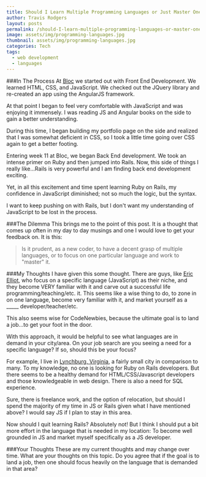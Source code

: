```yaml
---
title: Should I Learn Multiple Programming Languages or Just Master One
author: Travis Rodgers
layout: posts
permalink: /should-I-learn-multiple-programming-languages-or-master-one
image: assets/img/programming-languages.jpg
thumbnail: assets/img/programming-languages.jpg
categories: Tech
tags: 
  - web development
  - languages
---
```

###In The Process 
At [Bloc](http://bloc.io) we started out with Front End Development. We learned HTML, CSS, and JavaScript. We checked out the JQuery library and re-created an app using the AngularJS framework. 

At that point I began to feel very comfortable with JavaScript and was enjoying it immensely. I was reading JS and Angular books on the side to gain a better understanding.

During this time, I began building my portfolio page on the side and realized that I was somewhat deficient in CSS, so I took a little time going over CSS again to get a better footing. 

Entering week 11 at Bloc, we began Back End development. We took an intense primer on Ruby and then jumped into Rails. Now, this side of things I really like...Rails is very powerful and I am finding back end development exciting. 

Yet, in all this excitement and time spent learning Ruby on Rails, my confidence in JavaScript diminished; not so much the logic, but the syntax. 

I want to keep pushing on with Rails, but I don't want my understanding of JavaScript to be lost in the process. 

###The Dilemma
This brings me to the point of this post. It is a thought that comes up often in my day to day musings and one I would love to get your feedback on. It is this:

 >Is it prudent, as a new coder, to have a decent grasp of multiple languages, or to focus on one particular language and work to "master" it. 

###My Thoughts
I have given this some thought. There are guys, like [Eric Elliot](https://ericelliottjs.com/), who focus on a specific language (JavaScript) as their niche, and they become VERY familiar with it and carve out a successful life programming/teaching/etc. it. This seems like a wise thing to do, to zone in on one language, become very familiar with it, and market yourself as a _____ developer/teacher/etc.

This also seems wise for CodeNewbies, because the ultimate goal is to land a job...to get your foot in the door. 

With this approach, it would be helpful to see what languages are in demand in your city/area.  On your job search are you seeing a need for a specific language? If so, should this be your focus?

For example, I live in [Lynchburg, Virginia](http://www.lynchburgva.gov/), a fairly small city in comparison to many. To my knowledge, no one is looking for Ruby on Rails developers.  But there seems to be a healthy demand for HTML/CSS/Javascript developers and those knowledgeable in web design. There is also a need for SQL experience. 

Sure, there is freelance work, and the option of relocation, but should I spend the majority of my time in JS or Rails given what I have mentioned above? I would say JS if I plan to stay in this area. 

Now should I quit learning Rails? Absolutely not! But I think I should put a bit more effort in the language that is needed in my location: To become well grounded in JS and market myself specifically as a JS developer. 

###Your Thoughts
These are my current thoughts and may change over time. What are your thoughts on this topic. Do you agree that if the goal is to land a job, then one should focus heavily on the language that is demanded in that area?
